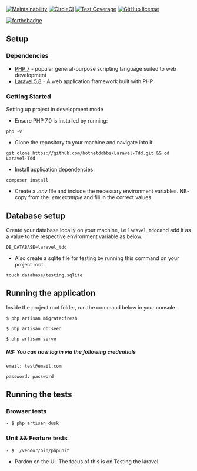 [![Maintainability](https://api.codeclimate.com/v1/badges/f24837ce3bb6cedb9205/maintainability)](https://codeclimate.com/github/botnetdobbs/Laravel-Tdd/maintainability)
[![CircleCI](https://circleci.com/gh/botnetdobbs/Laravel-Tdd.svg?style=svg)](https://circleci.com/gh/botnetdobbs/Laravel-Tdd)
[![Test Coverage](https://api.codeclimate.com/v1/badges/f24837ce3bb6cedb9205/test_coverage)](https://codeclimate.com/github/botnetdobbs/Laravel-Tdd/test_coverage)
[![GitHub license](https://img.shields.io/github/license/Naereen/StrapDown.js.svg)](https://github.com/Naereen/StrapDown.js/blob/master/LICENSE)

[![forthebadge](https://forthebadge.com/images/badges/powered-by-responsibility.svg)](https://forthebadge.com)



## Setup

### Dependencies

* [PHP 7](http://php.net/) - popular general-purpose scripting language suited to web development
* [Laravel 5.8](https://laravel.com/docs/5.8) - A web application framework built with PHP

### Getting Started

Setting up project in development mode

* Ensure PHP 7.0 is installed by running:
```
php -v
```

* Clone the repository to your machine and navigate into it:
```
git clone https://github.com/botnetdobbs/Laravel-Tdd.git && cd Laravel-Tdd
```
* Install application dependencies:
```
composer install
```
* Create a *.env* file and include the necessary environment variables. NB- copy from the *.env.example* and fill in the correct values

## Database setup
Create your database locally on your machine, i.e `laravel_tdd`cand add it as a value to the respective environment variable as below.
```
DB_DATABASE=laravel_tdd
```
- Also create a sqlite file for testing by running this command on your project root
```
touch database/testing.sqlite
```

## Running the application
Inside the project root folder, run the command below in your console
```
$ php artisan migrate:fresh
```
```
$ php artisan db:seed
```
```
$ php artisan serve
```
##### NB: You can now log in via the following credentials
```
email: test@email.com
```
```
password: password
```

## Running the tests
### Browser tests
```
- $ php artisan dusk
```

### Unit && Feature tests
```
- $ ./vendor/bin/phpunit
```

- Pardon on the UI. The focus of this is on Testing the laravel.
